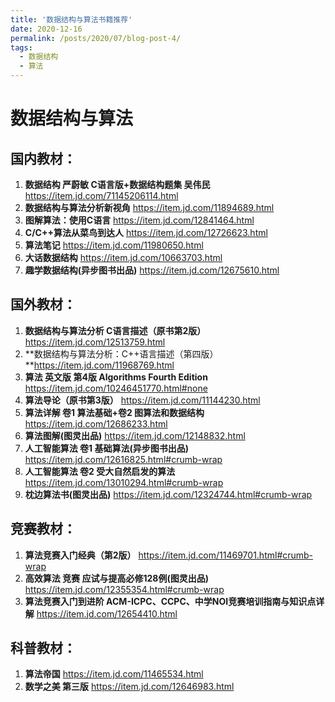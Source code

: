 ```yaml
---
title: '数据结构与算法书籍推荐'
date: 2020-12-16
permalink: /posts/2020/07/blog-post-4/
tags:
  - 数据结构
  - 算法  
---
```


# 数据结构与算法

## 国内教材：

1. **数据结构 严蔚敏 C语言版+数据结构题集 吴伟民** https://item.jd.com/71145206114.html
2. **数据结构与算法分析新视角** https://item.jd.com/11894689.html
3. **图解算法：使用C语言** https://item.jd.com/12841464.html
4. **C/C++算法从菜鸟到达人** https://item.jd.com/12726623.html
5. **算法笔记** https://item.jd.com/11980650.html
6. **大话数据结构** https://item.jd.com/10663703.html
7. **趣学数据结构(异步图书出品)** https://item.jd.com/12675610.html

## 国外教材：

1. **数据结构与算法分析 C语言描述（原书第2版）** https://item.jd.com/12513759.html
2. **数据结构与算法分析：C++语言描述（第四版）**https://item.jd.com/11968769.html
3. **算法 英文版 第4版 Algorithms Fourth Edition** https://item.jd.com/10246451770.html#none
4. **算法导论（原书第3版）** https://item.jd.com/11144230.html
5. **算法详解 卷1 算法基础+卷2 图算法和数据结构**  https://item.jd.com/12686233.html
6. **算法图解(图灵出品)**  https://item.jd.com/12148832.html
7. **人工智能算法 卷1 基础算法(异步图书出品)** https://item.jd.com/12616825.html#crumb-wrap
8. **人工智能算法 卷2 受大自然启发的算法** https://item.jd.com/13010294.html#crumb-wrap
9. **枕边算法书(图灵出品)** https://item.jd.com/12324744.html#crumb-wrap

## 竞赛教材：

1. **算法竞赛入门经典（第2版）** https://item.jd.com/11469701.html#crumb-wrap
2. **高效算法 竞赛 应试与提高必修128例(图灵出品)** https://item.jd.com/12355354.html#crumb-wrap
3. **算法竞赛入门到进阶 ACM-ICPC、CCPC、中学NOI竞赛培训指南与知识点详解** https://item.jd.com/12654410.html

## 科普教材：

1. **算法帝国** https://item.jd.com/11465534.html
2. **数学之美 第三版** https://item.jd.com/12646983.html
